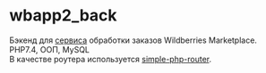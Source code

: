 # wbapp2_back

Бэкенд для <a href="https://github.com/EugeneSkr/wbapp2_front" target="_blank">сервиса</a> обработки заказов Wildberries Marketplace.<br />
PHP7.4, ООП, MySQL<br />
В качестве роутера используется <a href="https://github.com/skipperbent/simple-php-router" target="_blank">simple-php-router</a>.<br />
